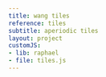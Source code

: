 ```yaml
---
title: wang tiles
reference: tiles
subtitle: aperiodic tiles
layout: project
customJS:
- lib: raphael
- file: tiles.js
---
```

